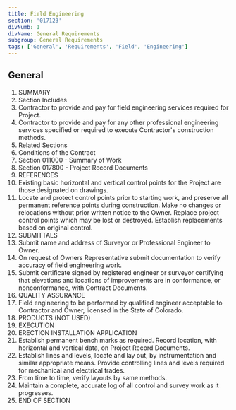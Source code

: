 ```yaml
---
title: Field Engineering
section: '017123'
divNumb: 1
divName: General Requirements
subgroup: General Requirements
tags: ['General', 'Requirements', 'Field', 'Engineering']
---
```



## General

   1. SUMMARY
   1. Section Includes
   1. Contractor to provide and pay for field engineering services required for Project.
   1. Contractor to provide and pay for any other professional engineering services specified or required to execute Contractor's construction methods.
   1. Related Sections
   1. Conditions of the Contract
   1. Section 011000 - Summary of Work
   1. Section 017800 - Project Record Documents
   1. REFERENCES
   1. Existing basic horizontal and vertical control points for the Project are those designated on drawings.
   1. Locate and protect control points prior to starting work, and preserve all permanent reference points during construction. Make no changes or relocations without prior written notice to the Owner. Replace project control points which may be lost or destroyed. Establish replacements based on original control.
   1. SUBMITTALS
   1. Submit name and address of Surveyor or Professional Engineer to Owner.
   1. On request of Owners Representative submit documentation to verify accuracy of field engineering work.
   1. Submit certificate signed by registered engineer or surveyor certifying that elevations and locations of improvements are in conformance, or nonconformance, with Contract Documents.
   1. QUALITY ASSURANCE
   1. Field engineering to be performed by qualified engineer acceptable to Contractor and Owner, licensed in the State of Colorado.
   1. PRODUCTS (NOT USED)
   1. EXECUTION
   1. ERECTION INSTALLATION APPLICATION
   1. Establish permanent bench marks as required. Record location, with horizontal and vertical data, on Project Record Documents.
   1. Establish lines and levels, locate and lay out, by instrumentation and similar appropriate means. Provide controlling lines and levels required for mechanical and electrical trades.
   1. From time to time, verify layouts by same methods.
   1. Maintain a complete, accurate log of all control and survey work as it progresses.
1. END OF SECTION

